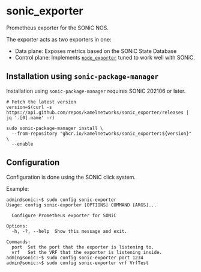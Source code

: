 # sonic_exporter
Prometheus exporter for the SONiC NOS.

The exporter acts as two exporters in one:

 * Data plane: Exposes metrics based on the SONiC State Database
 * Control plane: Implements [`node_exporter`](https://github.com/prometheus/node_exporter/) tuned to work well with SONiC.

## Installation using `sonic-package-manager`

Installation using `sonic-package-manager` requires SONiC 202106 or later.

```shell
# Fetch the latest version
version=$(curl -s https://api.github.com/repos/kamelnetworks/sonic_exporter/releases | jq '.[0].name' -r)

sudo sonic-package-manager install \
  --from-repository "ghcr.io/kamelnetworks/sonic_exporter:${version}" \
  --enable
```

## Configuration

Configuration is done using the SONiC click system.

Example:
```
admin@sonic:~$ sudo config sonic-exporter 
Usage: config sonic-exporter [OPTIONS] COMMAND [ARGS]...

  Configure Prometheus exporter for SONiC

Options:
  -h, -?, --help  Show this message and exit.

Commands:
  port  Set the port that the exporter is listening to.
  vrf   Set the VRF that the exporter is listening inside.
admin@sonic:~$ sudo config sonic-exporter port 1234
admin@sonic:~$ sudo config sonic-exporter vrf VrfTest
```
